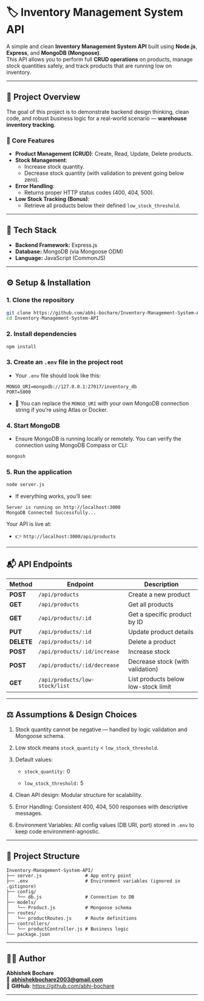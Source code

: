 # 🏷️ Inventory Management System API

A simple and clean **Inventory Management System API** built using **Node.js**, **Express**, and **MongoDB (Mongoose)**.  
This API allows you to perform full **CRUD operations** on products, manage stock quantities safely, and track products that are running low on inventory.

---

## 🚀 Project Overview

The goal of this project is to demonstrate backend design thinking, clean code, and robust business logic for a real-world scenario — **warehouse inventory tracking**.

### 🔧 Core Features
- **Product Management (CRUD)**: Create, Read, Update, Delete products.
- **Stock Management**:  
  - Increase stock quantity.  
  - Decrease stock quantity (with validation to prevent going below zero).  
- **Error Handling**:  
  - Returns proper HTTP status codes (400, 404, 500).  
- **Low Stock Tracking (Bonus)**:  
  - Retrieve all products below their defined `low_stock_threshold`.

---

## 🧱 Tech Stack

- **Backend Framework:** Express.js  
- **Database:** MongoDB (via Mongoose ODM)  
- **Language:** JavaScript (CommonJS)   

---

## ⚙️ Setup & Installation

### 1. Clone the repository
```bash
git clone https://github.com/abhi-bochare/Inventory-Management-System-API.git
cd Inventory-Management-System-API
```

### 2. Install dependencies
```bash
npm install
```

### 3. Create an `.env` file in the project root
- Your `.env` file should look like this:
```env
MONGO_URI=mongodb://127.0.0.1:27017/inventory_db
PORT=5000
```
- 📝 You can replace the `MONGO_URI` with your own MongoDB connection string if you’re using Atlas or Docker.


### 4. Start MongoDB
- Ensure MongoDB is running locally or remotely.
You can verify the connection using MongoDB Compass or CLI:
```bash
mongosh
```


### 5. Run the application
```bash
node server.js
```
- If everything works, you’ll see:
```arduino
Server is running on http://localhost:3000
MongoDB Connected Successfully...
```
Your API is live at:
- 👉 `http://localhost:3000/api/products`

---

## 📬 API Endpoints

| Method | Endpoint                        | Description                          |
|--------|----------------------------------|--------------------------------------|
| **POST**   | `/api/products`                  | Create a new product                 |
| **GET**    | `/api/products`                  | Get all products                     |
| **GET**    | `/api/products/:id`              | Get a specific product by ID         |
| **PUT**    | `/api/products/:id`              | Update product details               |
| **DELETE** | `/api/products/:id`              | Delete a product                     |
| **POST**   | `/api/products/:id/increase`     | Increase stock                       |
| **POST**   | `/api/products/:id/decrease`     | Decrease stock (with validation)     |
| **GET**    | `/api/products/low-stock/list`   | List products below low-stock limit  |

---

## ⚖️ Assumptions & Design Choices

1. Stock quantity cannot be negative — handled by logic validation and Mongoose schema.

2. Low stock means `stock_quantity` < `low_stock_threshold`.

3. Default values:

    - `stock_quantity:` 0

    - `low_stock_threshold:` 5

4. Clean API design: Modular structure for scalability.

5. Error Handling: Consistent 400, 404, 500 responses with descriptive messages.

6. Environment Variables: All config values (DB URI, port) stored in `.env` to keep code environment-agnostic.

---

## 🧰 Project Structure
```
Inventory-Management-System-API/
├── server.js                # App entry point
├── .env                     # Environment variables (ignored in .gitignore)
├── config/
│   └── db.js                # Connection to DB
├── models/
│   └── Product.js           # Mongoose schema
├── routes/
│   └── productRoutes.js     # Route definitions
├── controllers/
│   └── productController.js # Business logic
└── package.json
```

---

## 👨‍🎓 Author

**Abhishek Bochare**  
📧 **abhishekbochare2003@gmail.com**  
🔗 **GitHub**: https://github.com/abhi-bochare

---
